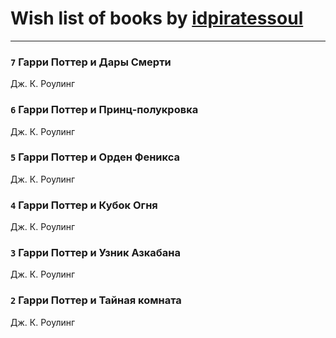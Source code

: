 # Wish list of books by [idpiratessoul](http://vk.com/id462695837)
---

### `7` Гарри Поттер и Дары Смерти
Дж. К. Роулинг

### `6` Гарри Поттер и Принц-полукровка
Дж. К. Роулинг

### `5` Гарри Поттер и Орден Феникса
Дж. К. Роулинг

### `4` Гарри Поттер и Кубок Огня
Дж. К. Роулинг

### `3` Гарри Поттер и Узник Азкабана
Дж. К. Роулинг

### `2` Гарри Поттер и Тайная комната
Дж. К. Роулинг

